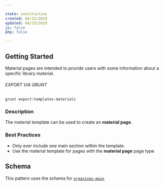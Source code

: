 ```yaml
---

state: construction
created: 04/11/2019
updated: 04/23/2019
js: false
php: false

---
```


## Getting Started

Material pages are intended to provide users with some information about a specific library material.

###### EXPORT VIA GRUNT

```
grunt export:templates-materials
```


### Description

The material template can be used to create an **material page**.


### Best Practices

- Only ever include one main section within the template
- Use the material template for pages with the **material page** page type


## Schema

This pattern uses the schema for [`organisms-main`][organisms-main]

[organisms-main]: /patterns/50-organisms-main-main/50-organisms-main-main.html

